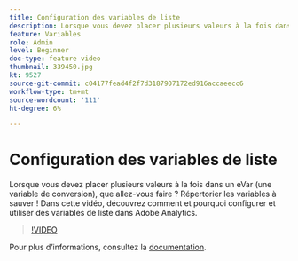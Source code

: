 ```yaml
---
title: Configuration des variables de liste
description: Lorsque vous devez placer plusieurs valeurs à la fois dans un eVar (une variable de conversion), que allez-vous faire ? Répertorier les variables à sauver ! Dans cette vidéo, découvrez comment et pourquoi configurer et utiliser des variables de liste dans Adobe Analytics.
feature: Variables
role: Admin
level: Beginner
doc-type: feature video
thumbnail: 339450.jpg
kt: 9527
source-git-commit: c04177fead4f2f7d3187907172ed916accaeecc6
workflow-type: tm+mt
source-wordcount: '111'
ht-degree: 6%

---
```



# Configuration des variables de liste

Lorsque vous devez placer plusieurs valeurs à la fois dans un eVar (une variable de conversion), que allez-vous faire ? Répertorier les variables à sauver ! Dans cette vidéo, découvrez comment et pourquoi configurer et utiliser des variables de liste dans Adobe Analytics.

>[!VIDEO](https://video.tv.adobe.com/v/339450/?quality=12&learn=on)

Pour plus dʼinformations, consultez la [documentation](https://experienceleague.adobe.com/docs/analytics/admin/admin-tools/conversion-variables/list-var-admin.html).

